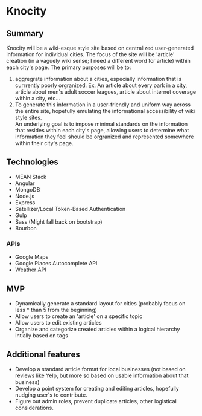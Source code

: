# Knocity
## Summary
Knocity will be a wiki-esque style site based on centralized user-generated information for individual cities.  The focus of the site will be 'article' creation  (in a vaguely wiki sense; I need a different word for article) within each city's page.  The primary purposes will be to: <br>
1) aggregrate information about a cities, especially information that is currrently poorly orgranized. Ex. An article about every park in a city, article about men's adult soccer leagues, article about internet coverage within a city, etc... <br>
2) To generate this information in a user-friendly and uniform way across the entire site, hopefully emulating the informational accessibility of wiki style sites. <br>
An underlying goal is to impose minimal standards on the information that resides within each city's page, allowing users to determine what information they feel should be orgranized and represented somewhere within their city's page.
## Technologies

- MEAN Stack
 - Angular
 - MongoDB
 - Node.js
 - Express
 - Satellizer/Local Token-Based Authentication
- Gulp
- Sass (Might fall back on bootstrap)
- Bourbon

### APIs

- Google Maps
- Google Places Autocomplete API
- Weather API

## MVP

* Dynamically generate a standard layout for cities (probably focus on less * than 5 from the beginning)
* Allow users to create an 'article' on a specific topic
* Allow users to edit existing articles
* Organize and categorize created articles within a logical hierarchy intially based on tags

## Additional features

* Develop a standard article format for local businesses (not based on reviews like Yelp, but more so based on usable information about that business)
* Develop a point system for creating and editing articles, hopefully nudging user's to contribute.
* Figure out admin roles, prevent duplicate articles, other logistical considerations.
